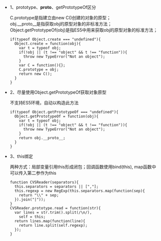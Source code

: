 * 1、prototype、__proto__、getPrototypeOf区分  

  C.prototype是指建立由new C()创建的对象的原型；  
  obj.__proto__是指获取obj的原型对象的非标准方法；  
  Object.getPrototypeOf(obj)是指ES5中用来获取obj的原型对象的标准方法；  
  ```
  if(typeof Object.create === "undefined"){
    Object.create = function(obj){
      var t = typeof obj;
      if(!obj || (t !== "object" && t !== "function")){
        throw new TypeError("Not an object");
      }
      var C = function(){};
      C.prototype = obj;
      return new C();
    }
  }
  ```
  
* 2、尽量使用Object.getPrototypeOf获取对象原型  

  不支持ES5环境，自动以构造此方法  
  ```
  if(typeof Object.getPrototypeOf === "undefined"){
    Object.getPrototypeOf = function(obj){
      var t = typeof obj;
      if(!obj || (t !== "object" && t !== "function")){
        throw new TypeError("Not an object");
      }
      return obj.__proto__;
    }
  }
  ```
  
* 3、this绑定  

  两种方式：局部变量引用this形成闭包；回调函数使用bind(this), map函数中可以传入第二参作为this
  ```
  function CVSReader(separators){
    this.separators = separators || [","];
    this.regexp = new RegExp(this.separators.map(function(sep){
      return "\\" + sep;
    }).join("|"));
  }
  CVSReader.prototype.read = function(str){
    var lines = str.trim().split(/\n/),
      self = this;
    return lines.map(function(line){
      return line.split(self.regexp);
    });
  }
  ```
